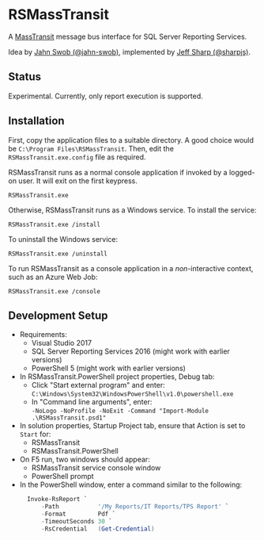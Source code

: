 # RSMassTransit
A [MassTransit](https://github.com/MassTransit/MassTransit)
message bus interface for SQL Server Reporting Services.

Idea by [Jahn Swob (@jahn-swob)](https://github.com/jahn-swob),
implemented by [Jeff Sharp (@sharpjs)](https://github.com/sharpjs).

## Status

Experimental.  Currently, only report execution is supported.

## Installation

First, copy the application files to a suitable directory.
A good choice would be `C:\Program Files\RSMassTransit`.
Then, edit the `RSMassTransit.exe.config` file as required.

RSMassTransit runs as a normal console application if invoked
by a logged-on user.  It will exit on the first keypress.

```
RSMassTransit.exe
```

Otherwise, RSMassTransit runs as a Windows service.
To install the service:

```
RSMassTransit.exe /install
```

To uninstall the Windows service:

```
RSMassTransit.exe /uninstall
```

To run RSMassTransit as a console application in a *non*-interactive
context, such as an Azure Web Job:

```
RSMassTransit.exe /console
```

## Development Setup

* Requirements:
  * Visual Studio 2017
  * SQL Server Reporting Services 2016 (might work with earlier versions)
  * PowerShell 5 (might work with earlier versions)
* In RSMassTransit.PowerShell project properties, Debug tab:
  * Click "Start external program" and enter:<br>
    `C:\Windows\System32\WindowsPowerShell\v1.0\powershell.exe`
  * In "Command line arguments", enter:<br>
    `-NoLogo -NoProfile -NoExit -Command "Import-Module .\RSMassTransit.psd1"`
* In solution properties, Startup Project tab, ensure that Action is set to `Start` for:
  * RSMassTransit
  * RSMassTransit.PowerShell
* On F5 run, two windows should appear:
  * RSMassTransit service console window
  * PowerShell prompt
* In the PowerShell window, enter a command similar to the following:
  ```powershell
    Invoke-RsReport `
        -Path           '/My Reports/IT Reports/TPS Report' `
        -Format         Pdf `
        -TimeoutSeconds 30 `
        -RsCredential   (Get-Credential)
  ```
